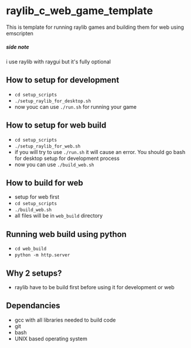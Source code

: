 # raylib_c_web_game_template
This is template for running raylib games and building them for web using emscripten
##### side note
i use raylib with raygui but it's fully optional

## How to setup for development
- `cd setup_scripts`
- `./setup_raylib_for_desktop.sh`
- now youc can use `./run.sh` for running your game

## How to setup for web build
- `cd setup_scripts`
- `./setup_raylib_for_web.sh`
- if you will try to use `./run.sh` it will cause an error. You should go bash for desktop setup for development process
- now you can use `./build_web.sh`

## How to build for web
- setup for web first
- `cd setup_scripts`
- `./build_web.sh`
- all files will be in `web_build` directory

## Running web build using python
- `cd web_build`
- `python -m http.server`


## Why 2 setups?
- raylib have to be build first before using it for development or web

## Dependancies
- gcc with all libraries needed to build code
- git
- bash
- UNIX based operating system
